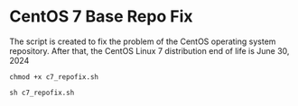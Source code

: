 # CentOS 7 Base Repo Fix

The script is created to fix the problem of the CentOS operating system repository. After that, the CentOS Linux 7 distribution end of life is June 30, 2024

    chmod +x c7_repofix.sh

    sh c7_repofix.sh
